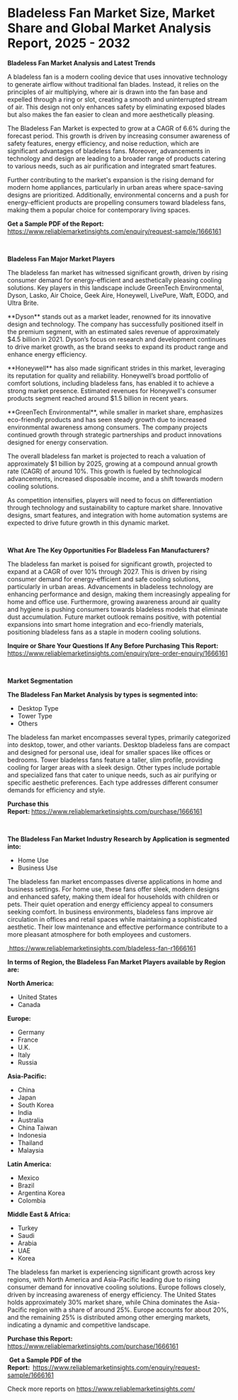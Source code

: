 <p><h1>Bladeless Fan Market Size, Market Share and Global Market Analysis Report, 2025 - 2032</h1></p><p><strong>Bladeless Fan Market Analysis and Latest Trends</strong></p>
<p><p>A bladeless fan is a modern cooling device that uses innovative technology to generate airflow without traditional fan blades. Instead, it relies on the principles of air multiplying, where air is drawn into the fan base and expelled through a ring or slot, creating a smooth and uninterrupted stream of air. This design not only enhances safety by eliminating exposed blades but also makes the fan easier to clean and more aesthetically pleasing.</p><p>The Bladeless Fan Market is expected to grow at a CAGR of 6.6% during the forecast period. This growth is driven by increasing consumer awareness of safety features, energy efficiency, and noise reduction, which are significant advantages of bladeless fans. Moreover, advancements in technology and design are leading to a broader range of products catering to various needs, such as air purification and integrated smart features.</p><p>Further contributing to the market's expansion is the rising demand for modern home appliances, particularly in urban areas where space-saving designs are prioritized. Additionally, environmental concerns and a push for energy-efficient products are propelling consumers toward bladeless fans, making them a popular choice for contemporary living spaces.</p></p>
<p><strong>Get a Sample PDF of the Report:&nbsp;</strong> <a href="https://www.reliablemarketinsights.com/enquiry/request-sample/1666161?utm_campaign=3064&utm_medium=2&utm_source=Github&utm_content=ia&utm_term=06032025&utm_id=bladeless-fan">https://www.reliablemarketinsights.com/enquiry/request-sample/1666161</a></p>
<p>&nbsp;</p>
<p><strong>Bladeless Fan Major Market Players</strong></p>
<p><p>The bladeless fan market has witnessed significant growth, driven by rising consumer demand for energy-efficient and aesthetically pleasing cooling solutions. Key players in this landscape include GreenTech Environmental, Dyson, Lasko, Air Choice, Geek Aire, Honeywell, LivePure, Waft, EODO, and Ultra Brite.</p><p>**Dyson** stands out as a market leader, renowned for its innovative design and technology. The company has successfully positioned itself in the premium segment, with an estimated sales revenue of approximately $4.5 billion in 2021. Dyson’s focus on research and development continues to drive market growth, as the brand seeks to expand its product range and enhance energy efficiency.</p><p>**Honeywell** has also made significant strides in this market, leveraging its reputation for quality and reliability. Honeywell’s broad portfolio of comfort solutions, including bladeless fans, has enabled it to achieve a strong market presence. Estimated revenues for Honeywell's consumer products segment reached around $1.5 billion in recent years.</p><p>**GreenTech Environmental**, while smaller in market share, emphasizes eco-friendly products and has seen steady growth due to increased environmental awareness among consumers. The company projects continued growth through strategic partnerships and product innovations designed for energy conservation.</p><p>The overall bladeless fan market is projected to reach a valuation of approximately $1 billion by 2025, growing at a compound annual growth rate (CAGR) of around 10%. This growth is fueled by technological advancements, increased disposable income, and a shift towards modern cooling solutions.</p><p>As competition intensifies, players will need to focus on differentiation through technology and sustainability to capture market share. Innovative designs, smart features, and integration with home automation systems are expected to drive future growth in this dynamic market.</p></p>
<p>&nbsp;</p>
<p><strong>What Are The Key Opportunities For Bladeless Fan Manufacturers?</strong></p>
<p><p>The bladeless fan market is poised for significant growth, projected to expand at a CAGR of over 10% through 2027. This is driven by rising consumer demand for energy-efficient and safe cooling solutions, particularly in urban areas. Advancements in bladeless technology are enhancing performance and design, making them increasingly appealing for home and office use. Furthermore, growing awareness around air quality and hygiene is pushing consumers towards bladeless models that eliminate dust accumulation. Future market outlook remains positive, with potential expansions into smart home integration and eco-friendly materials, positioning bladeless fans as a staple in modern cooling solutions.</p></p>
<p><strong>Inquire or Share Your Questions If Any Before Purchasing This Report:</strong> <a href="https://www.reliablemarketinsights.com/enquiry/pre-order-enquiry/1666161?utm_campaign=3064&utm_medium=2&utm_source=Github&utm_content=ia&utm_term=06032025&utm_id=bladeless-fan">https://www.reliablemarketinsights.com/enquiry/pre-order-enquiry/1666161</a></p>
<p>&nbsp;</p>
<p><strong>Market Segmentation</strong></p>
<p><strong>The Bladeless Fan Market Analysis by types is segmented into:</strong></p>
<p><ul><li>Desktop Type</li><li>Tower Type</li><li>Others</li></ul></p>
<p><p>The bladeless fan market encompasses several types, primarily categorized into desktop, tower, and other variants. Desktop bladeless fans are compact and designed for personal use, ideal for smaller spaces like offices or bedrooms. Tower bladeless fans feature a taller, slim profile, providing cooling for larger areas with a sleek design. Other types include portable and specialized fans that cater to unique needs, such as air purifying or specific aesthetic preferences. Each type addresses different consumer demands for efficiency and style.</p></p>
<p><strong>Purchase this Report:&nbsp;</strong><a href="https://www.reliablemarketinsights.com/purchase/1666161?utm_campaign=3064&utm_medium=2&utm_source=Github&utm_content=ia&utm_term=06032025&utm_id=bladeless-fan">https://www.reliablemarketinsights.com/purchase/1666161</a></p>
<p>&nbsp;</p>
<p><strong>The Bladeless Fan Market Industry Research by Application is segmented into:</strong></p>
<p><ul><li>Home Use</li><li>Business Use</li></ul></p>
<p><p>The bladeless fan market encompasses diverse applications in home and business settings. For home use, these fans offer sleek, modern designs and enhanced safety, making them ideal for households with children or pets. Their quiet operation and energy efficiency appeal to consumers seeking comfort. In business environments, bladeless fans improve air circulation in offices and retail spaces while maintaining a sophisticated aesthetic. Their low maintenance and effective performance contribute to a more pleasant atmosphere for both employees and customers.</p></p>
<p><a href="https://www.reliablemarketinsights.com/bladeless-fan-r1666161?utm_campaign=3064&utm_medium=2&utm_source=Github&utm_content=ia&utm_term=06032025&utm_id=bladeless-fan">&nbsp;https://www.reliablemarketinsights.com/bladeless-fan-r1666161</a></p>
<p><strong>In terms of Region, the Bladeless Fan Market Players available by Region are:</strong></p>
<p>
    <p> <strong> North America: </strong>
        <ul>
            <li>United States</li>
            <li>Canada</li>
        </ul>
        </p> 
    <p> <strong> Europe: </strong>
        <ul>
            <li>Germany</li>
            <li>France</li>
            <li>U.K.</li>
            <li>Italy</li>
            <li>Russia</li>
        </ul>
        </p> 
    <p> <strong> Asia-Pacific: </strong>
        <ul>
            <li>China</li>
            <li>Japan</li>
            <li>South Korea</li>
            <li>India</li>
            <li>Australia</li>
            <li>China Taiwan</li>
            <li>Indonesia</li>
            <li>Thailand</li>
            <li>Malaysia</li>
        </ul>
        </p> 
    <p> <strong> Latin America: </strong>
        <ul>
            <li>Mexico</li>
            <li>Brazil</li>
            <li>Argentina Korea</li>
            <li>Colombia</li>
        </ul>
        </p> 
    <p> <strong> Middle East & Africa: </strong>
        <ul>
            <li>Turkey</li>
            <li>Saudi</li>
            <li>Arabia</li>
            <li>UAE</li>
            <li>Korea</li>
        </ul>
    </p>
    </p>
<p><p>The bladeless fan market is experiencing significant growth across key regions, with North America and Asia-Pacific leading due to rising consumer demand for innovative cooling solutions. Europe follows closely, driven by increasing awareness of energy efficiency. The United States holds approximately 30% market share, while China dominates the Asia-Pacific region with a share of around 25%. Europe accounts for about 20%, and the remaining 25% is distributed among other emerging markets, indicating a dynamic and competitive landscape.</p></p>
<p><strong>Purchase this Report: </strong><a href="https://www.reliablemarketinsights.com/purchase/1666161?utm_campaign=3064&utm_medium=2&utm_source=Github&utm_content=ia&utm_term=06032025&utm_id=bladeless-fan">https://www.reliablemarketinsights.com/purchase/1666161</a></p>
<p>&nbsp;<strong>Get a Sample PDF of the Report:&nbsp;&nbsp;</strong><a href="https://www.reliablemarketinsights.com/enquiry/request-sample/1666161?utm_campaign=3064&utm_medium=2&utm_source=Github&utm_content=ia&utm_term=06032025&utm_id=bladeless-fan">https://www.reliablemarketinsights.com/enquiry/request-sample/1666161</a></p>
<p><strong></strong></p>
<p>Check more reports on <a href="https://www.reliablemarketinsights.com/?utm_campaign=3064&utm_medium=2&utm_source=Github&utm_content=ia&utm_term=06032025&utm_id=bladeless-fan">https://www.reliablemarketinsights.com/</a></p>
